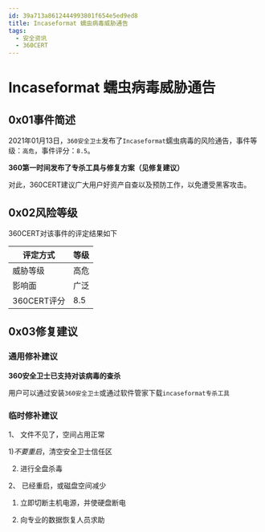 ```yaml
---
id: 39a713a8612444993801f654e5ed9ed8
title: Incaseformat 蠕虫病毒威胁通告
tags: 
  - 安全资讯
  - 360CERT
---
```


# Incaseformat 蠕虫病毒威胁通告

0x01事件简述
--------


2021年01月13日，`360安全卫士`发布了`Incaseformat`蠕虫病毒的风险通告，事件等级：`高危`，事件评分：`8.5`。

**360第一时间发布了专杀工具与修复方案（见修复建议）**

对此，360CERT建议广大用户好资产自查以及预防工作，以免遭受黑客攻击。

0x02风险等级
--------

360CERT对该事件的评定结果如下



| 评定方式 | 等级 |
| --- | --- |
| 威胁等级 | 高危 |
| 影响面 | 广泛 |
| 360CERT评分 | 8.5 |

0x03修复建议
--------

### 通用修补建议

**360安全卫士已支持对该病毒的查杀**

用户可以通过安装`360安全卫士`或通过软件管家下载`incaseformat专杀工具`

### 临时修补建议

1、 文件不见了，空间占用正常

1)*不要重启*，清空安全卫士信任区

2) 进行全盘杀毒

2、 已经重启，或磁盘空间减少

1) 立即切断主机电源，并使硬盘断电

2) 向专业的数据恢复人员求助

